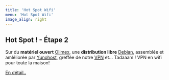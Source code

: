 ```yaml
---
title: 'Hot Spot Wifi'
menu: 'Hot Spot Wifi'
image_align: right
---
```


## **Hot Spot !** - Étape 2

Sur du **matériel ouvert** [Olimex](https://fr.wikipedia.org/wiki/Olimex), une **distribution libre** [Debian](https://fr.wikipedia.org/wiki/Debian), assemblée et amléliorée par [Yunohost](https://fr.wikipedia.org/wiki/YunoHost), greffée de notre [VPN](/vpn) et… Tadaaam ! VPN en wifi pour toute la maison!

[En détail..](/brique/hot_spot_wifi_detail?classes=btn,btn-primary,btn-lg)


